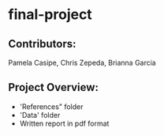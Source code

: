 # final-project

## Contributors: 
Pamela Casipe, Chris Zepeda, Brianna Garcia

## Project Overview:
 - 'References" folder
 - 'Data' folder
 - Written report in pdf format
